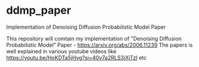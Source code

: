 # ddmp_paper
Implementation of Denoising Diffusion Probabilistic Model Paper

This repository will comtain my implementation of "Denoising Diffusion Probabilistic Model" Paper - https://arxiv.org/abs/2006.11239
The papers is well explained in various youtube videos like https://youtu.be/HoKDTa5jHvg?si=40v7a2RLS3jXjTzI etc
